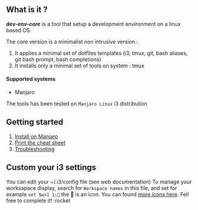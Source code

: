 ## What is it ?

**_dev-env-core_** is a tool that setup a development environment on a linux based OS.

The core version is a minimalist non intrusive version :
1. It applies a minimal set of dotfiles templates (i3, tmux, git, bash aliases, git bash prompt, bash completions)
1. It installs only a minimal set of tools on system : tmux

#### Supported systems

- Manjaro

The tools has been tested on `Manjaro Linux` i3 distribution

## Getting started

1. [Install on Manjaro](./doc/install.md)
2. [Print the cheat sheet](./doc/cheatsheet.md)
3. [Troubleshooting](./doc/troubleshooting.md)

## Custom your i3 settings

You can edit your ~/.i3/config file (see web documentation)
To manage your worksapace display, search for `Workspace names` in this file, and set for example `set $ws1 1:` the  is an icon. You can found [more icons here](./icons). Fell free to complete it! :rocket